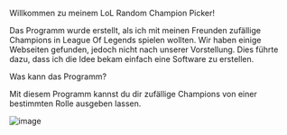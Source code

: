 Willkommen zu meinem LoL Random Champion Picker!

Das Programm wurde erstellt, als ich mit meinen Freunden zufällige Champions in League Of Legends spielen wollten.
Wir haben einige Webseiten gefunden, jedoch nicht nach unserer Vorstellung. Dies führte dazu, dass ich die Idee bekam
einfach eine Software zu erstellen.

Was kann das Programm?

Mit diesem Programm kannst du dir zufällige Champions von einer bestimmten Rolle ausgeben lassen.

![image](https://user-images.githubusercontent.com/78899725/159056795-2f860396-1a66-42ba-850b-4e8634c60b4f.png)


